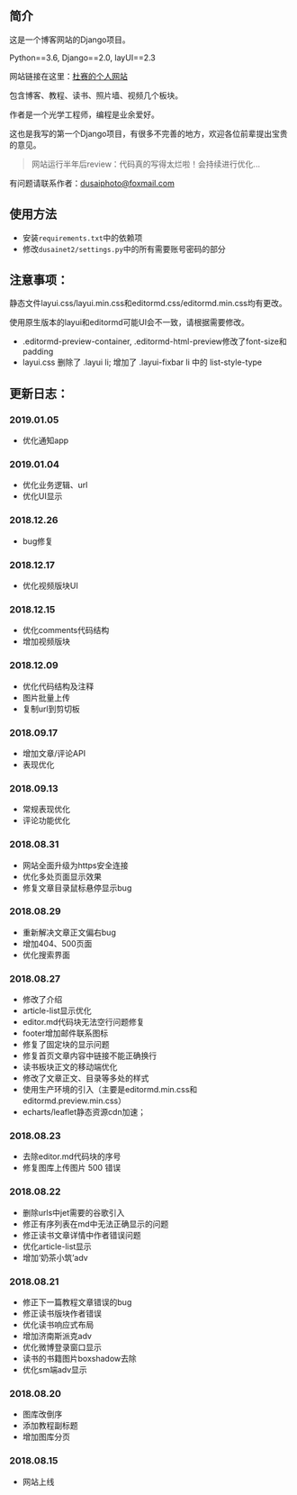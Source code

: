 ## 简介
这是一个博客网站的Django项目。

Python==3.6, Django==2.0, layUI==2.3

网站链接在这里：[杜赛的个人网站](https://www.dusaiphoto.com)

包含博客、教程、读书、照片墙、视频几个板块。

作者是一个光学工程师，编程是业余爱好。

这也是我写的第一个Django项目，有很多不完善的地方，欢迎各位前辈提出宝贵的意见。

>网站运行半年后review：代码真的写得太烂啦！会持续进行优化...

有问题请联系作者：dusaiphoto@foxmail.com

## 使用方法
- 安装`requirements.txt`中的依赖项
- 修改`dusainet2/settings.py`中的所有需要账号密码的部分

## 注意事项：
静态文件layui.css/layui.min.css和editormd.css/editormd.min.css均有更改。

使用原生版本的layui和editormd可能UI会不一致，请根据需要修改。

- .editormd-preview-container, .editormd-html-preview修改了font-size和padding
- layui.css 删除了 .layui li; 增加了 .layui-fixbar li 中的 list-style-type

## 更新日志：
### 2019.01.05
- 优化通知app

### 2019.01.04
- 优化业务逻辑、url
- 优化UI显示

### 2018.12.26
- bug修复

### 2018.12.17
- 优化视频版块UI

### 2018.12.15
- 优化comments代码结构
- 增加视频版块

### 2018.12.09
- 优化代码结构及注释
- 图片批量上传
- 复制url到剪切板

### 2018.09.17
- 增加文章/评论API
- 表现优化

### 2018.09.13
- 常规表现优化
- 评论功能优化


### 2018.08.31
- 网站全面升级为https安全连接
- 优化多处页面显示效果
- 修复文章目录鼠标悬停显示bug


### 2018.08.29
- 重新解决文章正文偏右bug
- 增加404、500页面
- 优化搜索界面


### 2018.08.27
- 修改了介绍
- article-list显示优化
- editor.md代码块无法空行问题修复
- footer增加邮件联系图标
- 修复了固定块的显示问题
- 修复首页文章内容中链接不能正确换行
- 读书板块正文的移动端优化
- 修改了文章正文、目录等多处的样式
- 使用生产环境的引入（主要是editormd.min.css和editormd.preview.min.css）
- echarts/leaflet静态资源cdn加速；


### 2018.08.23
- 去除editor.md代码块的序号
- 修复图库上传图片 500 错误


### 2018.08.22
- 删除urls中jet需要的谷歌引入
- 修正有序列表在md中无法正确显示的问题
- 修正读书文章详情中作者错误问题
- 优化article-list显示
- 增加‘奶茶小筑’adv


### 2018.08.21
- 修正下一篇教程文章错误的bug
- 修正读书版块作者错误
- 优化读书响应式布局
- 增加济南斯派克adv
- 优化微博登录窗口显示
- 读书的书籍图片boxshadow去除
- 优化sm端adv显示

### 2018.08.20
- 图库改倒序
- 添加教程副标题
- 增加图库分页

### 2018.08.15
- 网站上线
